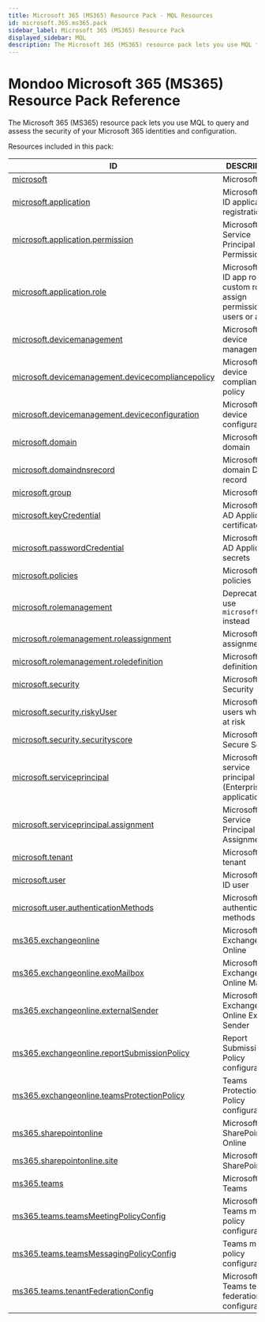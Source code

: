```yaml
---
title: Microsoft 365 (MS365) Resource Pack - MQL Resources
id: microsoft.365.ms365.pack
sidebar_label: Microsoft 365 (MS365) Resource Pack
displayed_sidebar: MQL
description: The Microsoft 365 (MS365) resource pack lets you use MQL to query and assess the security of your Microsoft 365 identities and configuration.
---
```


# Mondoo Microsoft 365 (MS365) Resource Pack Reference

The Microsoft 365 (MS365) resource pack lets you use MQL to query and assess the security of your Microsoft 365 identities and configuration.

Resources included in this pack:

| ID                                                                                                        | DESCRIPTION                                                                          |
| --------------------------------------------------------------------------------------------------------- | ------------------------------------------------------------------------------------ |
| [microsoft](microsoft.md)                                                                                 | Microsoft                                                                            |
| [microsoft.application](microsoft.application.md)                                                         | Microsoft Entra ID application registration                                          |
| [microsoft.application.permission](microsoft.application.permission.md)                                   | Microsoft Service Principal Permission                                               |
| [microsoft.application.role](microsoft.application.role.md)                                               | Microsoft Entra ID app roles are custom roles to assign permissions to users or apps |
| [microsoft.devicemanagement](microsoft.devicemanagement.md)                                               | Microsoft device management                                                          |
| [microsoft.devicemanagement.devicecompliancepolicy](microsoft.devicemanagement.devicecompliancepolicy.md) | Microsoft device compliance policy                                                   |
| [microsoft.devicemanagement.deviceconfiguration](microsoft.devicemanagement.deviceconfiguration.md)       | Microsoft device configuration                                                       |
| [microsoft.domain](microsoft.domain.md)                                                                   | Microsoft domain                                                                     |
| [microsoft.domaindnsrecord](microsoft.domaindnsrecord.md)                                                 | Microsoft domain DNS record                                                          |
| [microsoft.group](microsoft.group.md)                                                                     | Microsoft group                                                                      |
| [microsoft.keyCredential](microsoft.keycredential.md)                                                     | Microsoft Entra AD Application certificate                                           |
| [microsoft.passwordCredential](microsoft.passwordcredential.md)                                           | Microsoft Entra AD Application secrets                                               |
| [microsoft.policies](microsoft.policies.md)                                                               | Microsoft policies                                                                   |
| [microsoft.rolemanagement](microsoft.rolemanagement.md)                                                   | Deprecated: use `microsoft.roles` instead                                            |
| [microsoft.rolemanagement.roleassignment](microsoft.rolemanagement.roleassignment.md)                     | Microsoft role assignment                                                            |
| [microsoft.rolemanagement.roledefinition](microsoft.rolemanagement.roledefinition.md)                     | Microsoft role definition                                                            |
| [microsoft.security](microsoft.security.md)                                                               | Microsoft Security                                                                   |
| [microsoft.security.riskyUser](microsoft.security.riskyuser.md)                                           | Microsoft Entra users who are at risk                                                |
| [microsoft.security.securityscore](microsoft.security.securityscore.md)                                   | Microsoft Secure Score                                                               |
| [microsoft.serviceprincipal](microsoft.serviceprincipal.md)                                               | Microsoft service principal (Enterprise application)                                 |
| [microsoft.serviceprincipal.assignment](microsoft.serviceprincipal.assignment.md)                         | Microsoft Service Principal Assignment                                               |
| [microsoft.tenant](microsoft.tenant.md)                                                                   | Microsoft Entra tenant                                                               |
| [microsoft.user](microsoft.user.md)                                                                       | Microsoft Entra ID user                                                              |
| [microsoft.user.authenticationMethods](microsoft.user.authenticationmethods.md)                           | Microsoft Entra authentication methods                                               |
| [ms365.exchangeonline](ms365.exchangeonline.md)                                                           | Microsoft 365 Exchange Online                                                        |
| [ms365.exchangeonline.exoMailbox](ms365.exchangeonline.exomailbox.md)                                     | Microsoft 365 Exchange Online Mailbox                                                |
| [ms365.exchangeonline.externalSender](ms365.exchangeonline.externalsender.md)                             | Microsoft 365 Exchange Online External Sender                                        |
| [ms365.exchangeonline.reportSubmissionPolicy](ms365.exchangeonline.reportsubmissionpolicy.md)             | Report Submission Policy configuration                                               |
| [ms365.exchangeonline.teamsProtectionPolicy](ms365.exchangeonline.teamsprotectionpolicy.md)               | Teams Protection Policy configuration                                                |
| [ms365.sharepointonline](ms365.sharepointonline.md)                                                       | Microsoft 365 SharePoint Online                                                      |
| [ms365.sharepointonline.site](ms365.sharepointonline.site.md)                                             | Microsoft 365 SharePoint Site                                                        |
| [ms365.teams](ms365.teams.md)                                                                             | Microsoft 365 Teams                                                                  |
| [ms365.teams.teamsMeetingPolicyConfig](ms365.teams.teamsmeetingpolicyconfig.md)                           | Microsoft 365 Teams meeting policy configuration                                     |
| [ms365.teams.teamsMessagingPolicyConfig](ms365.teams.teamsmessagingpolicyconfig.md)                       | Teams meeting policy configuration                                                   |
| [ms365.teams.tenantFederationConfig](ms365.teams.tenantfederationconfig.md)                               | Microsoft 365 Teams tenant federation configuration                                  |
